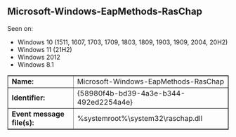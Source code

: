 ## Microsoft-Windows-EapMethods-RasChap

Seen on:
* Windows 10 (1511, 1607, 1703, 1709, 1803, 1809, 1903, 1909, 2004, 20H2)
* Windows 11 (21H2)
* Windows 2012
* Windows 8.1

<table border="1" class="docutils">
  <tbody>
    <tr>
      <td><b>Name:</b></td>
      <td>Microsoft-Windows-EapMethods-RasChap</td>
    </tr>
    <tr>
      <td><b>Identifier:</b></td>
      <td>{58980f4b-bd39-4a3e-b344-492ed2254a4e}</td>
    </tr>
    <tr>
      <td><b>Event message file(s):</b></td>
      <td>%systemroot%\system32\raschap.dll</td>
    </tr>
  </tbody>
</table>

&nbsp;

